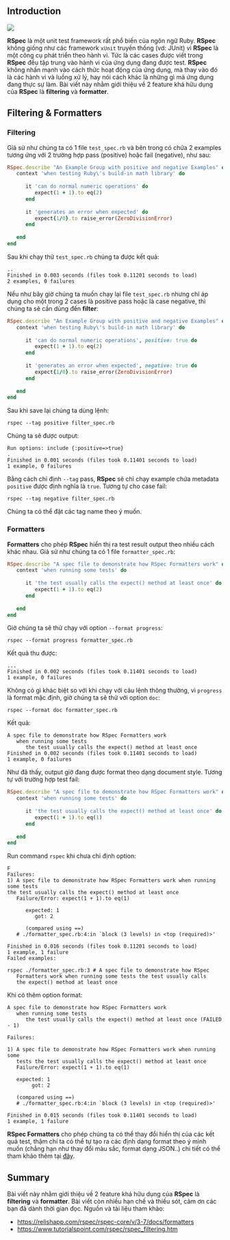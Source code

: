 ## Introduction
![](https://images.viblo.asia/d19826b3-248b-4260-8317-fbe8dce8579e.png)

**RSpec** là một unit test framework rất phổ biến của ngôn ngữ Ruby. **RSpec** không giống như các framework `xUnit` truyền thống (vd: JUnit) vì **RSpec** là một công cụ phát triển theo hành vi. Tức là các cases được viết trong **RSpec** đều tập trung vào hành vi của ứng dụng đang được test. **RSpec** không nhấn mạnh vào cách thức hoạt động của ứng dụng, mà thay vào đó là các hành vi và luồng xử lý, hay nói cách khác là những gì mà ứng dụng đang thực sự làm. Bài viết này nhằm giới thiệu về 2 feature khá hữu dụng của **RSpec** là **filtering** và **formatter**.
## Filtering & Formatters
### Filtering
Giả sử như chúng ta có 1 file `test_spec.rb` và bên trong có chứa 2 examples tương ứng với 2 trường hợp pass (positive) hoặc fail (negative), như sau:
```ruby
RSpec.describe "An Example Group with positive and negative Examples" do 
   context 'when testing Ruby\'s build-in math library' do
      
      it 'can do normal numeric operations' do 
         expect(1 + 1).to eq(2) 
      end 
      
      it 'generates an error when expected' do
         expect{1/0}.to raise_error(ZeroDivisionError) 
      end
      
   end 
end
```
Sau khi chạy thử `test_spec.rb` chúng ta được kết quả:
```
.. 
Finished in 0.003 seconds (files took 0.11201 seconds to load) 
2 examples, 0 failures
```
Nếu như bây giờ chúng ta muốn chạy lại file `test_spec.rb` nhưng chỉ áp dụng cho một trong 2 cases là positive pass hoặc là case negative, thì chúng ta sẽ cần dùng đến **filter**:
```ruby
RSpec.describe "An Example Group with positive and negative Examples" do 
   context 'when testing Ruby\'s build-in math library' do
      
      it 'can do normal numeric operations', positive: true do 
         expect(1 + 1).to eq(2) 
      end 
      
      it 'generates an error when expected', negative: true do 
         expect{1/0}.to raise_error(ZeroDivisionError) 
      end
      
   end 
end
```
Sau khi save lại chúng ta dùng lệnh:
```
rspec --tag positive filter_spec.rb
```
Chúng ta sẽ được output:
```
Run options: include {:positive=>true} 
. 
Finished in 0.001 seconds (files took 0.11401 seconds to load) 
1 example, 0 failures
```
Bằng cách chỉ định `--tag` pass, **RSpec** sẽ chỉ chạy example chứa metadata `positive`  được định nghĩa là `true`. Tương tự cho case fail:
```
rspec --tag negative filter_spec.rb
```
Chúng ta có thể đặt các tag name theo ý muốn.
### Formatters
**Formatters** cho phép **RSpec** hiển thị ra test result output theo nhiều cách khác nhau. Giả sử như chúng ta có 1 file `formatter_spec.rb`:
```ruby
RSpec.describe "A spec file to demonstrate how RSpec Formatters work" do 
   context 'when running some tests' do 
      
      it 'the test usually calls the expect() method at least once' do 
         expect(1 + 1).to eq(2) 
      end
      
   end 
end
```
Giờ chúng ta sẽ thử chạy với option `--format progress`:
```
rspec --format progress formatter_spec.rb
```
Kết quả thu được:
```
... 
Finished in 0.002 seconds (files took 0.11401 seconds to load) 
1 example, 0 failures
```
Không có gì khác biệt so với khi chạy với câu lệnh thông thường, vì `progress` là format mặc định, giờ chúng ta sẽ thử với option `doc`:
```
rspec --format doc formatter_spec.rb
```
Kết quả:
```
A spec file to demonstrate how RSpec Formatters work 
   when running some tests 
      the test usually calls the expect() method at least once
Finished in 0.002 seconds (files took 0.11401 seconds to load) 
1 example, 0 failures
```
Như đã thấy, output giờ đang được format theo dạng document style. Tương tự với trường hợp test fail:
```ruby
RSpec.describe "A spec file to demonstrate how RSpec Formatters work" do 
   context 'when running some tests' do 
      
      it 'the test usually calls the expect() method at least once' do 
         expect(1 + 1).to eq(1) 
      end
      
   end 
end
```
Run command `rspec` khi chưa chỉ định option:
```
F 
Failures:
1) A spec file to demonstrate how RSpec Formatters work when running some tests 
the test usually calls the expect() method at least once
   Failure/Error: expect(1 + 1).to eq(1)
	
      expected: 1
         got: 2
			  
      (compared using ==)			  
   # ./formatter_spec.rb:4:in `block (3 levels) in <top (required)>'

Finished in 0.016 seconds (files took 0.11201 seconds to load)
1 example, 1 failure
Failed examples:

rspec ./formatter_spec.rb:3 # A spec file to demonstrate how RSpec 
   Formatters work when running some tests the test usually calls 
   the expect() method at least once
```
Khi có thêm option format:
```
A spec file to demonstrate how RSpec Formatters work
   when running some tests
      the test usually calls the expect() method at least once (FAILED - 1)
		
Failures:

1) A spec file to demonstrate how RSpec Formatters work when running some
   tests the test usually calls the expect() method at least once
   Failure/Error: expect(1 + 1).to eq(1)
	
   expected: 1
        got: 2
		  
   (compared using ==)
   # ./formatter_spec.rb:4:in `block (3 levels) in <top (required)>'
	
Finished in 0.015 seconds (files took 0.11401 seconds to load) 
1 example, 1 failure
```
**RSpec Formatters** cho phép chúng ta có thể thay đổi hiển thị của các kết quả test, thậm chí ta có thể tự tạo ra các định dạng format theo ý mình muốn (chẳng hạn như thay đổi màu sắc, format dạng JSON..) chi tiết có thể tham khảo thêm tại [đây](https://relishapp.com/rspec/rspec-core/v/3-7/docs/formatters).
## Summary
Bài viết này nhằm giới thiệu về 2 feature khá hữu dụng của **RSpec** là **filtering** và **formatter**. Bài viết còn nhiều hạn chế và thiếu sót, cảm ơn các bạn đã dành thời gian đọc.
Nguồn và tài liệu tham khảo:
* https://relishapp.com/rspec/rspec-core/v/3-7/docs/formatters
* https://www.tutorialspoint.com/rspec/rspec_filtering.htm